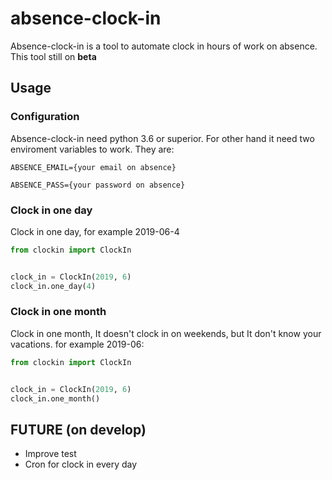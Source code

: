 # absence-clock-in

Absence-clock-in is a tool to automate clock in hours of work on absence. This tool still on **beta**

## Usage

### Configuration

Absence-clock-in need python 3.6 or superior. For other hand it need two enviroment variables to work.
They are:

`ABSENCE_EMAIL={your email on absence}`

`ABSENCE_PASS={your password on absence}`

### Clock in one day

Clock in one day, for example 2019-06-4

```python
from clockin import ClockIn


clock_in = ClockIn(2019, 6)
clock_in.one_day(4)
```

### Clock in one month

Clock in one month, It doesn't clock in on weekends, but It don't know your vacations. for example 2019-06: 

```python
from clockin import ClockIn


clock_in = ClockIn(2019, 6)
clock_in.one_month()
```

## FUTURE (on develop)

* Improve test
* Cron for clock in every day
